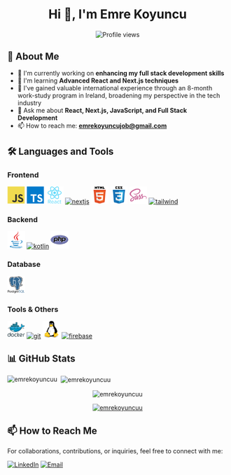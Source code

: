 
<h1 align="center">Hi 👋, I'm Emre Koyuncu</h1>

<p align="center"> 
 <img align="center" src="https://komarev.com/ghpvc/?username=emrekoyuncuu&color=blueviolet&style=for-the-badge" alt="Profile views" /> 
 </p>

## 🚀 About Me

- 🔭 I'm currently working on **enhancing my full stack development skills**
- 🌱 I'm learning **Advanced React and Next.js techniques**
- 💼 I've gained valuable international experience through an 8-month work-study program in Ireland, broadening my perspective in the tech industry
- 💬 Ask me about **React, Next.js, JavaScript, and Full Stack Development**
- 📫 How to reach me: **emrekoyuncujob@gmail.com**

## 🛠️ Languages and Tools

### Frontend
<p align="left">
  <a href="https://developer.mozilla.org/en-US/docs/Web/JavaScript" target="_blank" rel="noreferrer"><img src="https://raw.githubusercontent.com/devicons/devicon/master/icons/javascript/javascript-original.svg" alt="javascript" width="40" height="40"/></a>
  <a href="https://www.typescriptlang.org/" target="_blank" rel="noreferrer"><img src="https://raw.githubusercontent.com/devicons/devicon/master/icons/typescript/typescript-original.svg" alt="typescript" width="40" height="40"/></a>
  <a href="https://reactjs.org/" target="_blank" rel="noreferrer"><img src="https://raw.githubusercontent.com/devicons/devicon/master/icons/react/react-original-wordmark.svg" alt="react" width="40" height="40"/></a>
  <a href="https://nextjs.org/" target="_blank" rel="noreferrer"><img src="https://cdn.worldvectorlogo.com/logos/nextjs-2.svg" alt="nextjs" width="40" height="40"/></a>
  <a href="https://www.w3.org/html/" target="_blank" rel="noreferrer"><img src="https://raw.githubusercontent.com/devicons/devicon/master/icons/html5/html5-original-wordmark.svg" alt="html5" width="40" height="40"/></a>
  <a href="https://www.w3schools.com/css/" target="_blank" rel="noreferrer"><img src="https://raw.githubusercontent.com/devicons/devicon/master/icons/css3/css3-original-wordmark.svg" alt="css3" width="40" height="40"/></a>
  <a href="https://sass-lang.com" target="_blank" rel="noreferrer"><img src="https://raw.githubusercontent.com/devicons/devicon/master/icons/sass/sass-original.svg" alt="sass" width="40" height="40"/></a>
  <a href="https://tailwindcss.com/" target="_blank" rel="noreferrer"><img src="https://www.vectorlogo.zone/logos/tailwindcss/tailwindcss-icon.svg" alt="tailwind" width="40" height="40"/></a>
</p>

### Backend
<p align="left">
  <a href="https://www.java.com" target="_blank" rel="noreferrer"><img src="https://raw.githubusercontent.com/devicons/devicon/master/icons/java/java-original.svg" alt="java" width="40" height="40"/></a>
  <a href="https://kotlinlang.org" target="_blank" rel="noreferrer"><img src="https://www.vectorlogo.zone/logos/kotlinlang/kotlinlang-icon.svg" alt="kotlin" width="40" height="40"/></a>
  <a href="https://www.php.net" target="_blank" rel="noreferrer"><img src="https://raw.githubusercontent.com/devicons/devicon/master/icons/php/php-original.svg" alt="php" width="40" height="40"/></a>
</p>

### Database
<p align="left">
  <a href="https://www.postgresql.org" target="_blank" rel="noreferrer"><img src="https://raw.githubusercontent.com/devicons/devicon/master/icons/postgresql/postgresql-original-wordmark.svg" alt="postgresql" width="40" height="40"/></a>
</p>

### Tools & Others
<p align="left">
  <a href="https://www.docker.com/" target="_blank" rel="noreferrer"><img src="https://raw.githubusercontent.com/devicons/devicon/master/icons/docker/docker-original-wordmark.svg" alt="docker" width="40" height="40"/></a>
  <a href="https://git-scm.com/" target="_blank" rel="noreferrer"><img src="https://www.vectorlogo.zone/logos/git-scm/git-scm-icon.svg" alt="git" width="40" height="40"/></a>
  <a href="https://www.linux.org/" target="_blank" rel="noreferrer"><img src="https://raw.githubusercontent.com/devicons/devicon/master/icons/linux/linux-original.svg" alt="linux" width="40" height="40"/></a>
  <a href="https://firebase.google.com/" target="_blank" rel="noreferrer"><img src="https://www.vectorlogo.zone/logos/firebase/firebase-icon.svg" alt="firebase" width="40" height="40"/></a>
</p>

## 📊 GitHub Stats

<p>
  <img align="left" src="https://github-readme-stats.vercel.app/api/top-langs?username=emrekoyuncuu&show_icons=true&locale=en&layout=compact&theme=dark" alt="emrekoyuncuu" />
</p>

<p>&nbsp;
  <img align="center" src="https://github-readme-stats.vercel.app/api?username=emrekoyuncuu&show_icons=true&locale=en&theme=dark" alt="emrekoyuncuu" />
</p>

<p align="center">
  <img align="center" src="https://github-readme-streak-stats.herokuapp.com/?user=emrekoyuncuu&theme=dark" alt="emrekoyuncuu" />
</p>

<p align="center">
  <a href="https://github.com/ryo-ma/github-profile-trophy">
    <img src="https://github-profile-trophy.vercel.app/?username=emrekoyuncuu&theme=darkhub&column=8" alt="emrekoyuncuu" />
  </a>
</p>

## 📫 How to Reach Me

For collaborations, contributions, or inquiries, feel free to connect with me:

<a align="center"> [![LinkedIn](https://img.shields.io/badge/-LinkedIn-0077B5?style=for-the-badge&logo=linkedin&logoColor=white)](https://www.linkedin.com/in/emrekoyuncuu/) [![Email](https://img.shields.io/badge/Email-D14836?style=for-the-badge&logo=gmail&logoColor=white)](mailto:emrekoyuncujob@gmail.com) </a>
